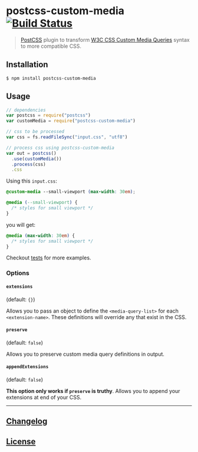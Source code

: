 # postcss-custom-media [![Build Status](https://travis-ci.org/postcss/postcss-custom-media.png)](https://travis-ci.org/postcss/postcss-custom-media)

> [PostCSS](https://github.com/postcss/postcss) plugin to transform [W3C CSS Custom Media Queries](http://dev.w3.org/csswg/mediaqueries/#custom-mq) syntax to more compatible CSS.

## Installation

```console
$ npm install postcss-custom-media
```

## Usage

```js
// dependencies
var postcss = require("postcss")
var customMedia = require("postcss-custom-media")

// css to be processed
var css = fs.readFileSync("input.css", "utf8")

// process css using postcss-custom-media
var out = postcss()
  .use(customMedia())
  .process(css)
  .css
```

Using this `input.css`:

```css
@custom-media --small-viewport (max-width: 30em);

@media (--small-viewport) {
  /* styles for small viewport */
}
```

you will get:

```css
@media (max-width: 30em) {
  /* styles for small viewport */
}
```

Checkout [tests](test) for more examples.

### Options

#### `extensions`

(default: `{}`)

Allows you to pass an object to define the `<media-query-list>` for each
`<extension-name>`. These definitions will override any that exist in the CSS.

#### `preserve`

(default: `false`)

Allows you to preserve custom media query definitions in output.

#### `appendExtensions`

(default: `false`)

**This option only works if `preserve` is truthy**.
Allows you to append your extensions at end of your CSS.

---

## [Changelog](CHANGELOG.md)

## [License](LICENSE)
